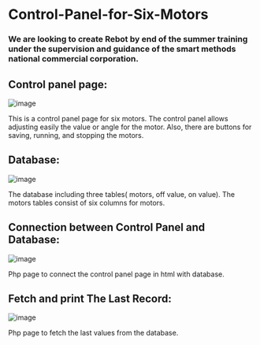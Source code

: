 # Control-Panel-for-Six-Motors
### We are looking to create Rebot by end of the summer training under the supervision and guidance of the smart methods national commercial corporation.


## Control panel page:

![image](https://user-images.githubusercontent.com/86400246/123421544-a517b500-d5c5-11eb-8645-d63698f0e839.png)

This is a control panel page for six motors. The control panel allows adjusting easily the value or angle for the motor. Also, there are buttons for saving, running, and stopping the motors. 

## Database:

![image](https://user-images.githubusercontent.com/86400246/123422668-350a2e80-d5c7-11eb-87a8-804f1f9f5866.png)

The database including three tables( motors, off value, on value). The motors tables consist of six columns for motors.


## Connection between Control Panel and Database:

![image](https://user-images.githubusercontent.com/86400246/123423160-dc876100-d5c7-11eb-9900-4f02c9eb7295.png)

Php page to connect the control panel page in html with database.




## Fetch and print The Last Record:

![image](https://user-images.githubusercontent.com/86400246/123423609-7222f080-d5c8-11eb-9f4c-5ffd47afa32a.png)

Php page to fetch the last values from the database.


